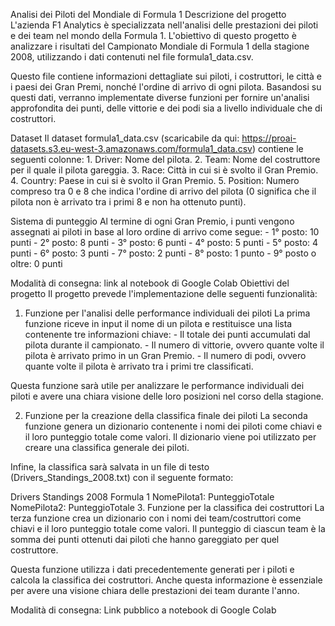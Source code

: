 Analisi dei Piloti del Mondiale di Formula 1
Descrizione del progetto
L'azienda F1 Analytics è specializzata nell'analisi delle prestazioni dei piloti e dei team nel mondo della Formula 1. L'obiettivo di questo progetto è analizzare i risultati del Campionato Mondiale di Formula 1 della stagione 2008, utilizzando i dati contenuti nel file formula1_data.csv.

Questo file contiene informazioni dettagliate sui piloti, i costruttori, le città e i paesi dei Gran Premi, nonché l'ordine di arrivo di ogni pilota. Basandosi su questi dati, verranno implementate diverse funzioni per fornire un'analisi approfondita dei punti, delle vittorie e dei podi sia a livello individuale che di costruttori.

Dataset
Il dataset formula1_data.csv (scaricabile da qui: https://proai-datasets.s3.eu-west-3.amazonaws.com/formula1_data.csv) contiene le seguenti colonne: 1. Driver: Nome del pilota. 2. Team: Nome del costruttore per il quale il pilota gareggia. 3. Race: Città in cui si è svolto il Gran Premio. 4. Country: Paese in cui si è svolto il Gran Premio. 5. Position: Numero compreso tra 0 e 8 che indica l'ordine di arrivo del pilota (0 significa che il pilota non è arrivato tra i primi 8 e non ha ottenuto punti).

Sistema di punteggio
Al termine di ogni Gran Premio, i punti vengono assegnati ai piloti in base al loro ordine di arrivo come segue: - 1° posto: 10 punti - 2° posto: 8 punti - 3° posto: 6 punti - 4° posto: 5 punti - 5° posto: 4 punti - 6° posto: 3 punti - 7° posto: 2 punti - 8° posto: 1 punto - 9° posto o oltre: 0 punti

Modalità di consegna: link al notebook di Google Colab
Obiettivi del progetto
Il progetto prevede l'implementazione delle seguenti funzionalità:

1. Funzione per l'analisi delle performance individuali dei piloti
La prima funzione riceve in input il nome di un pilota e restituisce una lista contenente tre informazioni chiave: - Il totale dei punti accumulati dal pilota durante il campionato. - Il numero di vittorie, ovvero quante volte il pilota è arrivato primo in un Gran Premio. - Il numero di podi, ovvero quante volte il pilota è arrivato tra i primi tre classificati.

Questa funzione sarà utile per analizzare le performance individuali dei piloti e avere una chiara visione delle loro posizioni nel corso della stagione.

2. Funzione per la creazione della classifica finale dei piloti
La seconda funzione genera un dizionario contenente i nomi dei piloti come chiavi e il loro punteggio totale come valori. Il dizionario viene poi utilizzato per creare una classifica generale dei piloti.

Infine, la classifica sarà salvata in un file di testo (Drivers_Standings_2008.txt) con il seguente formato:

Drivers Standings 2008 Formula 1
NomePilota1: PunteggioTotale
NomePilota2: PunteggioTotale
3. Funzione per la classifica dei costruttori
La terza funzione crea un dizionario con i nomi dei team/costruttori come chiavi e il loro punteggio totale come valori. Il punteggio di ciascun team è la somma dei punti ottenuti dai piloti che hanno gareggiato per quel costruttore.

Questa funzione utilizza i dati precedentemente generati per i piloti e calcola la classifica dei costruttori. Anche questa informazione è essenziale per avere una visione chiara delle prestazioni dei team durante l'anno.

Modalità di consegna:
Link pubblico a notebook di Google Colab
